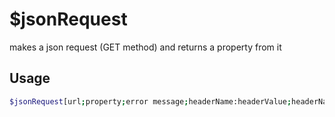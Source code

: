 # $jsonRequest

makes a json request (GET method) and returns a property from it

## Usage

```bash
$jsonRequest[url;property;error message;headerName:headerValue;headerName:headerValue;...]
```

